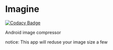 # Imagine

[![Codacy Badge](https://api.codacy.com/project/badge/Grade/7cd8f242d25447529bfc66e922a2ab2a)](https://app.codacy.com/gh/alibardide5124/Imagine?utm_source=github.com&utm_medium=referral&utm_content=alibardide5124/Imagine&utm_campaign=Badge_Grade)

Android image compressor

notice: This app will reduse your image size a few
